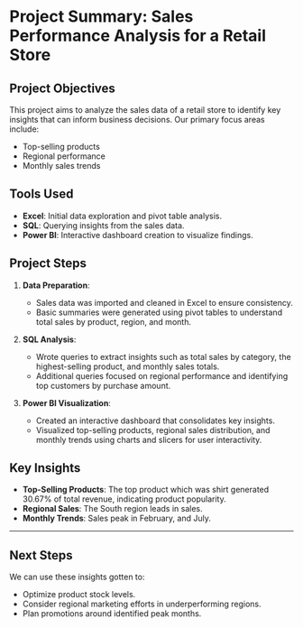 # Project Summary: Sales Performance Analysis for a Retail Store

## Project Objectives
This project aims to analyze the sales data of a retail store to identify key insights that can inform business decisions. Our primary focus areas include:
- Top-selling products
- Regional performance
- Monthly sales trends

## Tools Used
- **Excel**: Initial data exploration and pivot table analysis.
- **SQL**: Querying insights from the sales data.
- **Power BI**: Interactive dashboard creation to visualize findings.

## Project Steps
1. **Data Preparation**:
   - Sales data was imported and cleaned in Excel to ensure consistency.
   - Basic summaries were generated using pivot tables to understand total sales by product, region, and month.

2. **SQL Analysis**:
   - Wrote queries to extract insights such as total sales by category, the highest-selling product, and monthly sales totals.
   - Additional queries focused on regional performance and identifying top customers by purchase amount.

3. **Power BI Visualization**:
   - Created an interactive dashboard that consolidates key insights.
   - Visualized top-selling products, regional sales distribution, and monthly trends using charts and slicers for user interactivity.

## Key Insights
- **Top-Selling Products**: The top product which was shirt generated 30.67% of total revenue, indicating product popularity.
- **Regional Sales**: The South region leads in sales.
- **Monthly Trends**: Sales peak in February, and July. 

---

## Next Steps
We can use these insights gotten to: 
- Optimize product stock levels.
- Consider regional marketing efforts in underperforming regions.
- Plan promotions around identified peak months.


    
   



 

